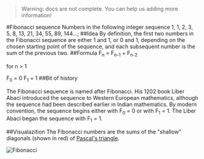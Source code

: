 > Warning: docs are not complete. You can help us adding more information!


#Fibonacci sequence
Numbers in the following integer sequence 1, 1, 2, 3, 5, 8, 13, 21, 34, 55, 89, 144...;
##Idea
By definition, the first two numbers in the Fibonacci sequence are either 1 and 1, or 0 and 1, depending on the chosen starting point of the sequence, and each subsequent number is the sum of the previous two.
##Formula
F<sub>n</sub> = F<sub>n-1</sub> + F<sub>n-2</sub>

for n > 1

F<sub>0</sub> = 0
F<sub>1</sub> = 1
##Bit of history

The Fibonacci sequence is named after Fibonacci. His 1202 book Liber Abaci introduced the sequence to Western European mathematics, although the sequence had been described earlier in Indian mathematics. By modern convention, the sequence begins either with F<sub>0</sub> = 0 or with F<sub>1</sub> = 1. The Liber Abaci began the sequence with F<sub>1</sub> = 1.

##Visualazition
The Fibonacci numbers are the sums of the "shallow" diagonals (shown in red) of [Pascal's triangle](https://github.com/missingdays/algorithms-library/tree/master/algorithms/math/pascals_triangle/c%2B%2B).

![Fibonacci](http://upload.wikimedia.org/wikipedia/commons/b/bf/PascalTriangleFibanacci.svg)
